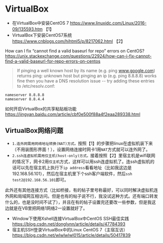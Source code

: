 

# VirtualBox

- 在VirtualBox中安装CentOS 7 https://www.linuxidc.com/Linux/2016-09/135593.htm  【1】
- VirtualBox下安装CentOS7系统 https://www.cnblogs.com/hihtml5/p/8217062.html  【2】

How can I fix “cannot find a valid baseurl for repo” errors on CentOS? https://unix.stackexchange.com/questions/22924/how-can-i-fix-cannot-find-a-valid-baseurl-for-repo-errors-on-centos
> If pinging a well known host by its name (e.g. ping www.google.com) returns ping: unknown host but pinging an ip (e.g. ping 8.8.8.8) works fine then you have a DNS resolution issue -- try adding these entries to /etc/resolv.conf:
```
nameserver 8.8.8.8
nameserver 8.8.4.4
```

如何开启VirtualBox的共享粘贴板功能 https://jingyan.baidu.com/article/cbf0e500f88a4f2eaa289338.html

## VirtualBox网络问题

- `1.连外网需用网络地址转换(NAT)方式。`按照【1】的步骤把linux在虚拟机装下来（不用装图形界面！），设置网络连接时网卡1用`NAT`方式就可以连外网了。
- `2.ssh连虚拟机需用仅主机(host-only)方式。`接着按照【2】里宿主机是wifi联网的情况下，网卡2用`仅主机`方式，这样可以用ssh连虚拟机了。连ssh虚拟机的话可以先在宿主机上执行下`ip address`看看地址（比如我这边是192.168.56.101），然后在宿主机里下个ssh客户端软件，然后`ssh test2@192.168.56.101`即可。

此外还有其他连接方式（比如桥接，有的帖子里号称最好，可以同时解决虚拟机连外网和局域网互相访问。但是也有的帖子说不行，我没试这种方式。还有端口转发什么的，也是没时间不试了），并且在有的帖子设置完还要改一些参数，但是我这边就是在VB里把网络1网络2一设置就好了。
- Window下使用Xshell连接VirtualBox中CentOS SSH最佳实践 https://blog.csdn.net/donglynn/article/details/47784393
- 宿主机SSH登录VirtualBox中的Linux CentOS 7（主宿互访） https://blog.csdn.net/wlwlwlwl015/article/details/50417839
